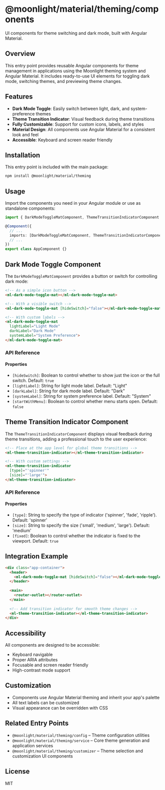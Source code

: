 # @moonlight/material/theming/components

UI components for theme switching and dark mode, built with Angular Material.

## Overview

This entry point provides reusable Angular components for theme management in applications using the Moonlight theming system and Angular Material. It includes ready-to-use UI elements for toggling dark mode, switching themes, and previewing theme changes.

## Features

- **Dark Mode Toggle**: Easily switch between light, dark, and system-preference themes
- **Theme Transition Indicator**: Visual feedback during theme transitions
- **Fully Customizable**: Support for custom icons, labels, and styles
- **Material Design**: All components use Angular Material for a consistent look and feel
- **Accessible**: Keyboard and screen reader friendly

## Installation

This entry point is included with the main package:

```bash
npm install @moonlight/material/theming
```

## Usage

Import the components you need in your Angular module or use as standalone components:

```typescript
import { DarkModeToggleMatComponent, ThemeTransitionIndicatorComponent } from '@moonlight/material/theming/components';

@Component({
  // ...
  imports: [DarkModeToggleMatComponent, ThemeTransitionIndicatorComponent],
  // ...
})
export class AppComponent {}
```

## Dark Mode Toggle Component

The `DarkModeToggleMatComponent` provides a button or switch for controlling dark mode:

```html
<!-- As a simple icon button -->
<ml-dark-mode-toggle-mat></ml-dark-mode-toggle-mat>

<!-- With a visible switch -->
<ml-dark-mode-toggle-mat [hideSwitch]="false"></ml-dark-mode-toggle-mat>

<!-- With custom labels -->
<ml-dark-mode-toggle-mat 
  lightLabel="Light Mode" 
  darkLabel="Dark Mode"
  systemLabel="System Preference">
</ml-dark-mode-toggle-mat>
```

### API Reference

#### Properties
- `[hideSwitch]`: Boolean to control whether to show just the icon or the full switch. Default: `true`
- `[lightLabel]`: String for light mode label. Default: "Light"
- `[darkLabel]`: String for dark mode label. Default: "Dark"
- `[systemLabel]`: String for system preference label. Default: "System"
- `[startWithMenu]`: Boolean to control whether menu starts open. Default: `false`

## Theme Transition Indicator Component

The `ThemeTransitionIndicatorComponent` displays visual feedback during theme transitions, adding a professional touch to the user experience:

```html
<!-- Place at the app level for global theme transitions -->
<ml-theme-transition-indicator></ml-theme-transition-indicator>

<!-- With custom settings -->
<ml-theme-transition-indicator 
  [type]="'spinner'"
  [size]="'large'">
</ml-theme-transition-indicator>
```

### API Reference

#### Properties
- `[type]`: String to specify the type of indicator ('spinner', 'fade', 'ripple'). Default: 'spinner'
- `[size]`: String to specify the size ('small', 'medium', 'large'). Default: 'medium'
- `[fixed]`: Boolean to control whether the indicator is fixed to the viewport. Default: `true`

## Integration Example

```html
<div class="app-container">
  <header>
    <ml-dark-mode-toggle-mat [hideSwitch]="false"></ml-dark-mode-toggle-mat>
  </header>
  
  <main>
    <router-outlet></router-outlet>
  </main>
  
  <!-- Add transition indicator for smooth theme changes -->
  <ml-theme-transition-indicator></ml-theme-transition-indicator>
</div>
```

## Accessibility

All components are designed to be accessible:
- Keyboard navigable
- Proper ARIA attributes
- Focusable and screen reader friendly
- High-contrast mode support

## Customization

- Components use Angular Material theming and inherit your app's palette
- All text labels can be customized
- Visual appearance can be overridden with CSS

## Related Entry Points

- `@moonlight/material/theming/config` – Theme configuration utilities
- `@moonlight/material/theming/service` – Core theme generation and application services
- `@moonlight/material/theming/customizer` – Theme selection and customization UI components

## License

MIT